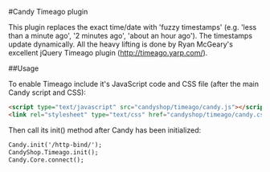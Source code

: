 #Candy Timeago plugin

This plugin replaces the exact time/date with 'fuzzy timestamps' (e.g. 'less than a minute ago', '2 minutes ago', 'about an hour ago'). The timestamps update dynamically. All the heavy lifting is done by Ryan McGeary's excellent jQuery Timeago plugin (http://timeago.yarp.com/).

##Usage

To enable Timeago include it's JavaScript code and CSS file (after the main Candy script and CSS):

```html
<script type="text/javascript" src="candyshop/timeago/candy.js"></script>
<link rel="stylesheet" type="text/css" href="candyshop/timeago/candy.css" />
```

Then call its init() method after Candy has been initialized:

```html
Candy.init('/http-bind/');
CandyShop.Timeago.init();
Candy.Core.connect();
```